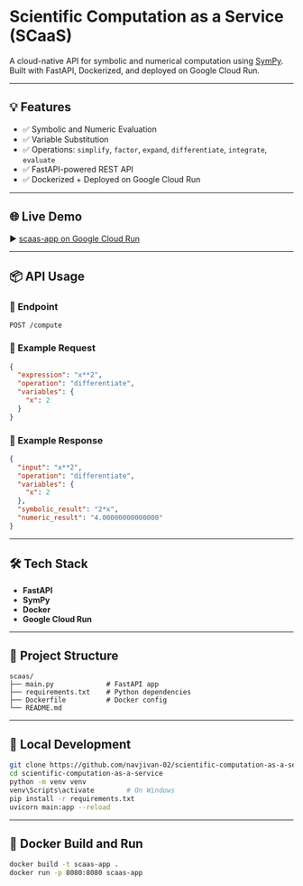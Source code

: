 # Scientific Computation as a Service (SCaaS)

A cloud-native API for symbolic and numerical computation using [SymPy](https://www.sympy.org/). Built with FastAPI, Dockerized, and deployed on Google Cloud Run.

---

## 💡 Features

- ✅ Symbolic and Numeric Evaluation  
- ✅ Variable Substitution  
- ✅ Operations: `simplify`, `factor`, `expand`, `differentiate`, `integrate`, `evaluate`  
- ✅ FastAPI-powered REST API  
- ✅ Dockerized + Deployed on Google Cloud Run  

---

## 🌐 Live Demo

▶️ [scaas-app on Google Cloud Run](https://scaas-app-650355947331.asia-south1.run.app)

---

## 📦 API Usage

### 🔹 Endpoint
```
POST /compute
```

### 🔹 Example Request
```json
{
  "expression": "x**2",
  "operation": "differentiate",
  "variables": {
    "x": 2
  }
}
```

### 🔹 Example Response
```json
{
  "input": "x**2",
  "operation": "differentiate",
  "variables": {
    "x": 2
  },
  "symbolic_result": "2*x",
  "numeric_result": "4.00000000000000"
}
```

---

## 🛠️ Tech Stack

- **FastAPI**  
- **SymPy**  
- **Docker**  
- **Google Cloud Run**

---

## 🧭 Project Structure

```
scaas/
├── main.py             # FastAPI app
├── requirements.txt    # Python dependencies
├── Dockerfile          # Docker config
└── README.md
```

---

## 🧪 Local Development

```bash
git clone https://github.com/navjivan-02/scientific-computation-as-a-service.git
cd scientific-computation-as-a-service
python -m venv venv
venv\Scripts\activate        # On Windows
pip install -r requirements.txt
uvicorn main:app --reload
```

---

## 🐳 Docker Build and Run

```bash
docker build -t scaas-app .
docker run -p 8080:8080 scaas-app
```
